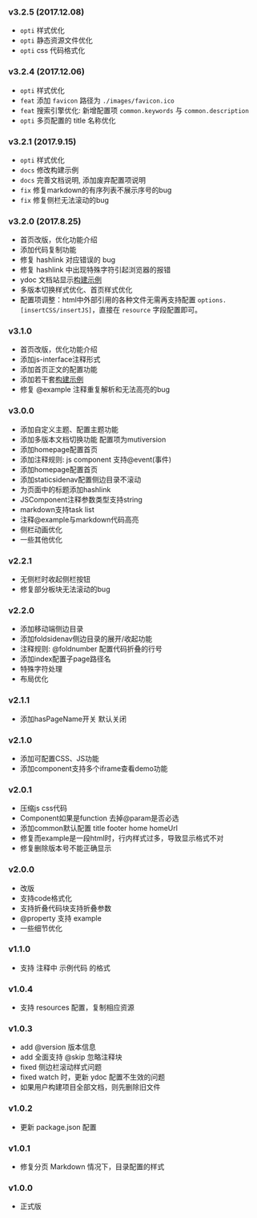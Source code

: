 ### v3.2.5 (2017.12.08)
* `opti` 样式优化
* `opti` 静态资源文件优化
* `opti` css 代码格式化

### v3.2.4 (2017.12.06)
* `opti` 样式优化
* `feat` 添加 `favicon` 路径为 `./images/favicon.ico`
* `feat` 搜索引擎优化: 新增配置项 `common.keywords` 与 `common.description`
* `opti` 多页配置的 title 名称优化

### v3.2.1 (2017.9.15)
* `opti` 样式优化
* `docs` 修改构建示例
* `docs` 完善文档说明, 添加废弃配置项说明
* `fix` 修复markdown的有序列表不展示序号的bug
* `fix` 修复侧栏无法滚动的bug

### v3.2.0 (2017.8.25)
* 首页改版，优化功能介绍
* 添加代码复制功能
* 修复 hashlink 对应错误的 bug
* 修复 hashlink 中出现特殊字符引起浏览器的报错
* ydoc 文档站显示[构建示例](https://ydoc.ymfe.org/demo/index.html)
* 多版本切换样式优化、首页样式优化
* 配置项调整：html中外部引用的各种文件无需再支持配置 ```options.[insertCSS/insertJS]```，直接在 ```resource``` 字段配置即可。

### v3.1.0
* 首页改版，优化功能介绍
* 添加js-interface注释形式
* 添加首页正文的配置功能
* 添加若干套[构建示例](https://github.com/YMFE/ydoc-demo)
* 修复 @example 注释重复解析和无法高亮的bug

### v3.0.0
* 添加自定义主题、配置主题功能
* 添加多版本文档切换功能 配置项为mutiversion
* 添加homepage配置首页
* 添加注释规则: js component 支持@event(事件)
* 添加homepage配置首页
* 添加staticsidenav配置侧边目录不滚动
* 为页面中的标题添加hashlink
* JSComponent注释参数类型支持string
* markdown支持task list
* 注释@example与markdown代码高亮
* 侧栏动画优化
* 一些其他优化

### v2.2.1
* 无侧栏时收起侧栏按钮
* 修复部分板块无法滚动的bug

### v2.2.0
* 添加移动端侧边目录
* 添加foldsidenav侧边目录的展开/收起功能
* 注释规则: @foldnumber 配置代码折叠的行号
* 添加index配置子page路径名
* 特殊字符处理
* 布局优化

### v2.1.1
* 添加hasPageName开关 默认关闭

### v2.1.0
* 添加可配置CSS、JS功能
* 添加component支持多个iframe查看demo功能

### v2.0.1
* 压缩js css代码
* Component如果是function 去掉@param是否必选
* 添加common默认配置 title footer home homeUrl
* 修复而example是一段html时，行内样式过多，导致显示格式不对
* 修复删除版本号不能正确显示

### v2.0.0
* 改版
* 支持code格式化
* 支持折叠代码块支持折叠参数
* @property 支持 example
* 一些细节优化

### v1.1.0

* 支持 注释中 示例代码 的格式

### v1.0.4

* 支持 resources 配置，复制相应资源

### v1.0.3

* add @version 版本信息
* add 全面支持 @skip 忽略注释块
* fixed 侧边栏滚动样式问题
* fixed watch 时，更新 ydoc 配置不生效的问题
* 如果用户构建项目全部文档，则先删除旧文件


### v1.0.2

* 更新 package.json 配置

### v1.0.1

* 修复分页 Markdown 情况下，目录配置的样式

### v1.0.0

* 正式版
